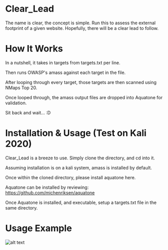 # Clear_Lead
The name is clear, the concept is simple. Run this to assess the external footprint of a given
website. Hopefully, there will be a clear lead to follow. 

# How It Works
In a nutshell, it takes in targets from targets.txt per line. 

Then runs OWASP's amass against each target in the file. 

After looping through every target, those targets are then scanned using NMaps Top 20.

Once looped through, the amass output files are dropped into Aquatone for validation. 

Sit back and wait... :D

# Installation & Usage (Test on Kali 2020)
Clear_Lead is a breeze to use. Simply clone the directory, and cd into it.

Assuming installation is on a kali system, amass is installed by default. 

Once within the cloned directory, please install aquatone here. 

Aquatone can be installed by reviewing: https://github.com/michenriksen/aquatone

Once Aquatone is installed, and executable, setup a targets.txt file in the same directory. 



# Usage Example
![alt text](https://github.com/nins3i/Clear_Lead/blob/master/cl.png)
